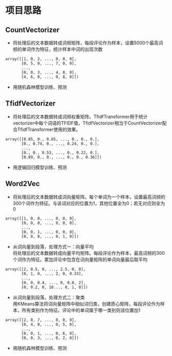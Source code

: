 # 项目思路
## CountVectorizer
- 将处理后的文本数据转成词频矩阵，每段评论作为样本，设置5000个最高词频的单词作为特征，统计样本中词的出现次数
```
array([[1, 0, 2, ..., 0, 0, 0],  
       [0, 5, 0, ..., 7, 0, 0],  
       ...,  
       [0, 0, 3, ..., 4, 0, 0],  
       [4, 6, 0, ..., 0, 8, 0]]) 
```
- 用随机森林模型训练、预测
## TfidfVectorizer
- 将处理后的文本数据转成词频权重矩阵。TfidfTransformer用于统计vectorizer中每个词语的TFIDF值，TfidfVectorizer相当于CountVectorizer配合TfidfTransformer使用的效果。
```
array([[0.85, 0., 0.65, ..., 0., 0., 0.],
       [0., 0.74, 0., ..., 0.24, 0., 0.],
       ...,
       [0., 0., 0.53, ..., 0., 0.22, 0.],
       [0.89, 0., 0., ..., 0., 0., 0.36]])
```
- 用逻辑回归模型训练、预测
## Word2Vec
- 将处理后的文本数据转成词向量矩阵。每个单词为一个样本，设置最高词频的300个词作为特征。与该词对应的位置为1，其他位置全为0；若无对应则全为0
```
array([[1, 0, 0, ..., 0, 0, 0],  
       [0, 0, 0, ..., 0, 0, 0],  
       ...,  
       [0, 0, 1, ..., 0, 0, 0],  
       [0, 0, 0, ..., 0, 1, 0]]) 
```
- 从词向量到段落，处理方式一：向量平均  
将处理后的文本数据转成向量平均矩阵。每段评论作为样本，最高词频的300个词作为特征。累加评论中包含在词向量矩阵的单词向量最后取平均
```
array([[2, 0.5, 0, ..., 2.5, 0, 0],  
       [0, 1, 0, ..., 2, 0, 0.33],  
       ...,  
       [0, 0, 0.4, ..., 0, 0.8, 2],  
       [0, 0.2, 0, 10..., 0, 1, 0]]) 
```
- 从词向量到段落，处理方式二：聚类  
用KMeans算法将词向量矩阵中相似词归类，创建质心矩阵，每段评论作为样本，所有类别作为特征。评论中的单词属于哪一类别则该位置加1
```
array([[2, 0, 7, ..., 0, 0, 0],  
       [0, 4, 0, ..., 0, 5, 0],  
       ...,  
       [0, 0, 1, ..., 0, 6, 0],  
       [0, 0, 3, ..., 0, 2, 0]]) 
```
- 用随机森林模型训练、预测
